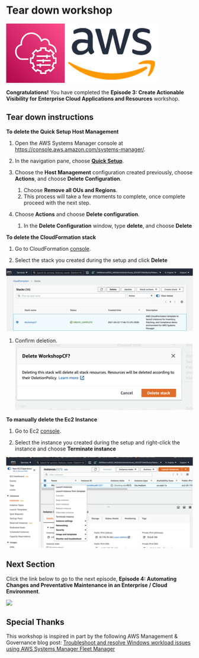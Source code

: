 # Tear down workshop

![](media/ssm-aws-logo.png)

**Congratulations!** You have completed the **Episode 3: Create Actionable Visibility for Enterprise Cloud Applications and Resources** workshop.

## Tear down instructions

**To delete the Quick Setup Host Management**

1. Open the AWS Systems Manager console at https://console.aws.amazon.com/systems-manager/.
1. In the navigation pane, choose [**Quick Setup**](https://console.aws.amazon.com/systems-manager/quick-setup).
1. Choose the **Host Management** configuration created previously, choose **Actions**, and choose **Delete Configuration**.

    1. Choose **Remove all OUs and Regions**.
    1. This process will take a few moments to complete, once complete proceed with the next step.

1. Choose **Actions** and choose **Delete configuration**.

    1. In the **Delete Configuration** window, type **delete**, and choose **Delete**

**To delete the CloudFormation stack**

1. Go to CloudFormation [console](https://console.aws.amazon.com/cloudformation/).

1. Select the stack you created during the setup and click **Delete**

![](media/ep03-p28.png)

1. Confirm deletion.
![](media/ep03-p29.png)

**To manually delete the Ec2 Instance**

1. Go to Ec2 [console](https://console.aws.amazon.com/ec2/).

1. Select the instance you created during the setup and right-click the instance and choose **Terminate instance**

![](media/ep03-p30.png)


## Next Section

Click the link below to go to the next episode, **Episode 4:  Automating Changes and Preventative Maintenance in an Enterprise / Cloud Environment**.

[![](media/.png)](/episode-04-step-01.md)

## Special Thanks

This workshop is inspired in part by the following AWS Management & Governance blog post: 
[Troubleshoot and resolve Windows workload issues using AWS Systems Manager Fleet Manager](https://aws.amazon.com/blogs/mt/troubleshoot-and-resolve-windows-workload-issues-using-aws-systems-manager-fleet-manager/)